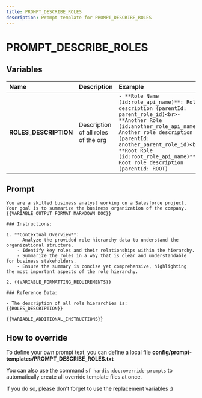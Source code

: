 ```yaml
---
title: PROMPT_DESCRIBE_ROLES
description: Prompt template for PROMPT_DESCRIBE_ROLES
---
```


# PROMPT_DESCRIBE_ROLES

## Variables
| Name                  | Description                         | Example                                                                                                                                                                                                                                                                             |
|:----------------------|:------------------------------------|:------------------------------------------------------------------------------------------------------------------------------------------------------------------------------------------------------------------------------------------------------------------------------------|
| **ROLES_DESCRIPTION** | Description of all roles of the org | `- **Role Name (id:role_api_name)**: Role description (parentId: parent_role_id)<br>- **Another Role (id:another_role_api_name)**: Another role description (parentId: another_parent_role_id)<br> - **Root Role (id:root_role_api_name)**: Root role description (parentId: ROOT)` |

## Prompt

```
You are a skilled business analyst working on a Salesforce project. Your goal is to summarize the business organization of the company. {{VARIABLE_OUTPUT_FORMAT_MARKDOWN_DOC}}

### Instructions:

1. **Contextual Overview**:
    - Analyze the provided role hierarchy data to understand the organizational structure.
    - Identify key roles and their relationships within the hierarchy.
    - Summarize the roles in a way that is clear and understandable for business stakeholders.
    - Ensure the summary is concise yet comprehensive, highlighting the most important aspects of the role hierarchy.

2. {{VARIABLE_FORMATTING_REQUIREMENTS}}

### Reference Data:

- The description of all role hierarchies is:
{{ROLES_DESCRIPTION}}

{{VARIABLE_ADDITIONAL_INSTRUCTIONS}}

```

## How to override

To define your own prompt text, you can define a local file **config/prompt-templates/PROMPT_DESCRIBE_ROLES.txt**

You can also use the command `sf hardis:doc:override-prompts` to automatically create all override template files at once.

If you do so, please don't forget to use the replacement variables :)
